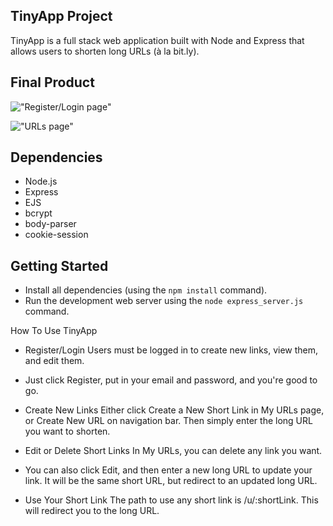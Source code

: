 ## TinyApp Project

TinyApp is a full stack web application built with Node and Express that allows users to shorten long URLs (à la bit.ly).

## Final Product

!["Register/Login page"](https://github.com/tasneemh/tinyapp/blob/feature/user-registration/images/register-login-page.png?raw=true)

!["URLs page"](https://github.com/tasneemh/tinyapp/blob/feature/user-registration/images/urls-page.png?raw=true)

## Dependencies

- Node.js
- Express
- EJS
- bcrypt
- body-parser
- cookie-session

## Getting Started

- Install all dependencies (using the `npm install` command).
- Run the development web server using the `node express_server.js` command.

How To Use TinyApp
- Register/Login
Users must be logged in to create new links, view them, and edit them.

- Just click Register, put in your email and password, and you're good to go.

- Create New Links
Either click Create a New Short Link in My URLs page, or Create New URL on navigation bar. Then simply enter the long URL you want to shorten.

- Edit or Delete Short Links
In My URLs, you can delete any link you want.

- You can also click Edit, and then enter a new long URL to update your link. It will be the same short URL, but redirect to an updated long URL.

- Use Your Short Link
The path to use any short link is /u/:shortLink. This will redirect you to the long URL.

